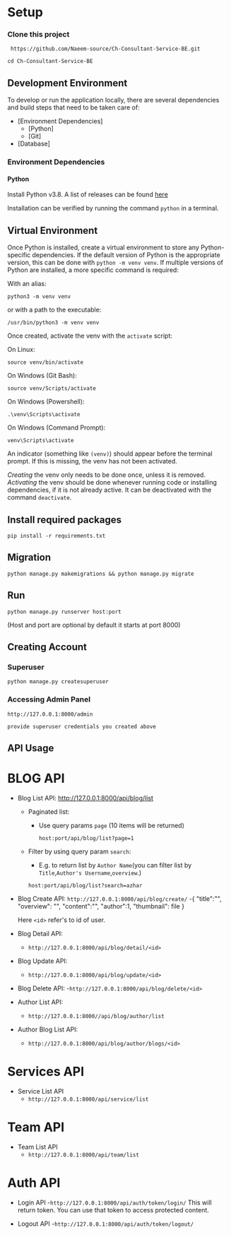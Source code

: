 # Setup #

### Clone this project ###

```
 https://github.com/Naeem-source/Ch-Consultant-Service-BE.git
 ```
 ```
 cd Ch-Consultant-Service-BE
 ```

 ## Development Environment
To develop or run the application locally, there are several dependencies and
build steps that need to be taken care of:
- [Environment Dependencies]
  - [Python]
  - [Git]
- [Database]

### Environment Dependencies

#### Python
Install Python v3.8.
A list of releases can be found [here](https://www.python.org/downloads/)

Installation can be verified by running the command
`python` in a terminal.

## Virtual Environment
Once Python is installed, create a virtual environment to store any 
Python-specific dependencies. If the default
version of Python is the appropriate version, this can be done with `python -m
venv venv`. If multiple versions of Python are installed, a more specific
command is required:

With an alias:
```
python3 -m venv venv
```
or with a path to the executable: 
```
/usr/bin/python3 -m venv venv
```

Once created, activate the venv with the `activate` script:

On Linux:
```
source venv/bin/activate
```

On Windows (Git Bash):
```
source venv/Scripts/activate
```

On Windows (Powershell):
```
.\venv\Scripts\activate
```

On Windows (Command Prompt):
```
venv\Scripts\activate
```

An indicator (something like `(venv)`) should appear before the terminal
prompt. If this is missing, the venv has not been activated.

_Creating_ the venv only needs to be done once, unless it is removed.
_Activating_ the venv should be done whenever running code or installing
dependencies, if it is not already active. It can be deactivated with the command `deactivate`.

## Install required packages ##
```
pip install -r requirements.txt

```

## Migration ##
```
python manage.py makemigrations && python manage.py migrate
```
## Run ##
```
python manage.py runserver host:port
```
(Host and port are optional by default it starts at port 8000) 

## Creating Account

### Superuser ###
```
python manage.py createsuperuser
```

### Accessing Admin Panel ###
```
http://127.0.0.1:8000/admin

provide superuser credentials you created above
```


## API Usage 

# BLOG API #

- Blog List API: http://127.0.0.1:8000/api/blog/list

    -   Paginated list:
        - Use query params `page` (10 items will be returned)
            ```
            host:port/api/blog/list?page=1
            ```
        

    -   Filter by using query param `search`:
        -  E.g. to return list by  `Author Name`(you can filter list by `Title`,`Author's Username`,`overview`.)
        ```
        host:port/api/blog/list?search=azhar
        ```
- Blog Create API: ```http://127.0.0.1:8000/api/blog/create/```
  -{
    "title":"",
    "overview": "",
    "content":"",
    "author":1,
    "thumbnail": file
  }
  
  Here ```<id>``` refer's to id of user.
- Blog Detail API:
  - ```http://127.0.0.1:8000/api/blog/detail/<id>```

- Blog Update API:
  - ```http://127.0.0.1:8000/api/blog/update/<id>```

- Blog Delete API: 
  -```http://127.0.0.1:8000/api/blog/delete/<id>```

- Author List API:
  - ```http://127.0.0.1:8000//api/blog/author/list```

- Author Blog List API:
  - ```http://127.0.0.1:8000/api/blog/author/blogs/<id>``` 
# Services API
- Service List API
  - ``` http://127.0.0.1:8000/api/service/list ```


# Team API
- Team List API
  - ``` http://127.0.0.1:8000/api/team/list ```


# Auth API
- Login API
  -```http://127.0.0.1:8000/api/auth/token/login/```
  This will return token. You can use that token to access protected content. 
  
- Logout API
  -``` http://127.0.0.1:8000/api/auth/token/logout/ ```
